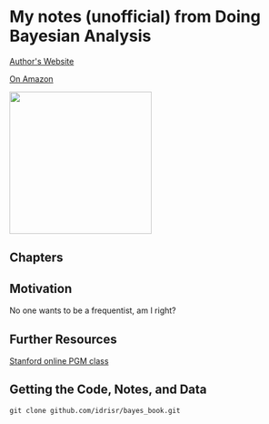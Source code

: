 My notes (unofficial) from Doing Bayesian Analysis
=============
[Author's Website](http://www.indiana.edu/~kruschke/)

[On Amazon](http://www.amazon.com/Doing-Bayesian-Data-Analysis-Tutorial/dp/0123814855/ref=sr_1_1?ie=UTF8&qid=1334179947&sr=8-1)

<img src=http://www.indiana.edu/~kruschke/DoingBayesianDataAnalysis/CoverFront.jpg width=250 height=250>

Chapters
-------
<!--TODO: fill in-->

Motivation
------------
No one wants to be a frequentist, am I right?

<!--TODO:-->
<!--My prior belief of that statement being true is:-->
<!--put the graph in here-->

Further Resources
------------
[Stanford online PGM class](https://class.coursera.org/pgm/auth/welcome) 

Getting the Code, Notes, and Data
------------
    git clone github.com/idrisr/bayes_book.git
